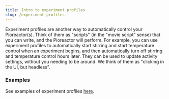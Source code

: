 ```yaml
---
title: Intro to experiment profiles
slug: /experiment-profiles
---
```


Experiment profiles are another way to automatically control your Pioreactor(s). Think of them as "scripts" (in the "movie script" sense) that you can write, and the Pioreactor will perform. For example, you can use experiment profiles to automatically start stirring and start temperature control when an experiment begins, and then automatically turn off stirring and temperature control hours later. They can be used to update activity settings, without you needing to be around. We think of them as "clicking in the UI, but headless".


### Examples

See examples of experiment profiles [here](https://github.com/Pioreactor/experiment_profile_examples).